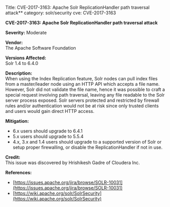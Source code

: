 Title: CVE-2017-3163: Apache Solr ReplicationHandler path traversal attack**
category: solr/security
cve: CVE-2017-3163

**CVE-2017-3163: Apache Solr ReplicationHandler path traversal attack**

**Severity:** Moderate

**Vendor:**  
The Apache Software Foundation

**Versions Affected:**  
Solr 1.4 to 6.4.0

**Description:**  
When using the Index Replication feature, Solr nodes can pull index files from
a master/leader node using an HTTP API which accepts a file name. However,
Solr did not validate the file name, hence it was possible to craft a special
request involving path traversal, leaving any file readable to the Solr server
process exposed. Solr servers protected and restricted by firewall rules
and/or authentication would not be at risk since only trusted clients and users
would gain direct HTTP access.

**Mitigation:**

* 6.x users should upgrade to 6.4.1
* 5.x users should upgrade to 5.5.4
* 4.x, 3.x and 1.4 users should upgrade to a supported version of Solr or setup proper firewalling, or disable the ReplicationHandler if not in use.

**Credit:**  
This issue was discovered by ﻿Hrishikesh Gadre of Cloudera Inc.

**References:**

* [https://issues.apache.org/jira/browse/SOLR-10031](https://issues.apache.org/jira/browse/SOLR-10031)
* [https://wiki.apache.org/solr/SolrSecurity](https://wiki.apache.org/solr/SolrSecurity)

